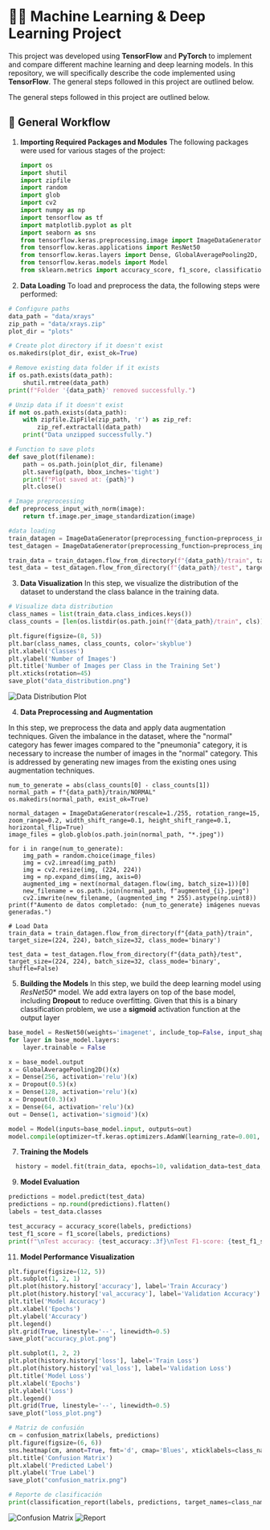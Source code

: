 # 🧑‍🔬 Machine Learning & Deep Learning Project  

  This project was developed using **TensorFlow** and **PyTorch** to implement and compare different machine learning and deep learning models. In this repository, we will specifically describe the code implemented using **TensorFlow**. The general steps followed in this project are outlined below.  

  The general steps followed in this project are outlined below.  

## 📌 General Workflow  

1. **Importing Required Packages and Modules**
   The following packages were used for various stages of the project:
   ```python
   import os
   import shutil
   import zipfile
   import random
   import glob
   import cv2
   import numpy as np
   import tensorflow as tf
   import matplotlib.pyplot as plt
   import seaborn as sns
   from tensorflow.keras.preprocessing.image import ImageDataGenerator
   from tensorflow.keras.applications import ResNet50
   from tensorflow.keras.layers import Dense, GlobalAveragePooling2D, Dropout
   from tensorflow.keras.models import Model
   from sklearn.metrics import accuracy_score, f1_score, classification_report, confusion_matrix

3. **Data Loading**
To load and preprocess the data, the following steps were performed:
```python
# Configure paths
data_path = "data/xrays"
zip_path = "data/xrays.zip"
plot_dir = "plots"

# Create plot directory if it doesn't exist
os.makedirs(plot_dir, exist_ok=True)

# Remove existing data folder if it exists
if os.path.exists(data_path):
    shutil.rmtree(data_path)
print(f"Folder '{data_path}' removed successfully.")

# Unzip data if it doesn't exist
if not os.path.exists(data_path):
    with zipfile.ZipFile(zip_path, 'r') as zip_ref:
        zip_ref.extractall(data_path)
    print("Data unzipped successfully.")

# Function to save plots
def save_plot(filename):
    path = os.path.join(plot_dir, filename)
    plt.savefig(path, bbox_inches='tight')
    print(f"Plot saved at: {path}")
    plt.close()

# Image preprocessing
def preprocess_input_with_norm(image):
    return tf.image.per_image_standardization(image)

#data loading
train_datagen = ImageDataGenerator(preprocessing_function=preprocess_input_with_norm)
test_datagen = ImageDataGenerator(preprocessing_function=preprocess_input_with_norm)

train_data = train_datagen.flow_from_directory(f"{data_path}/train", target_size=(224, 224), batch_size=32, class_mode='binary')
test_data = test_datagen.flow_from_directory(f"{data_path}/test", target_size=(224, 224), batch_size=32, class_mode='binary', shuffle=False)

```

3. **Data Visualization**
In this step, we visualize the distribution of the dataset to understand the class balance in the training data.

```python
# Visualize data distribution
class_names = list(train_data.class_indices.keys())
class_counts = [len(os.listdir(os.path.join(f"{data_path}/train", cls))) for cls in class_names]

plt.figure(figsize=(8, 5))
plt.bar(class_names, class_counts, color='skyblue')
plt.xlabel('Classes')
plt.ylabel('Number of Images')
plt.title('Number of Images per Class in the Training Set')
plt.xticks(rotation=45)
save_plot("data_distribution.png")
```
![Data Distribution Plot](plots/data_distribution.png)


4. **Data Preprocessing and Augmentation**

In this step, we preprocess the data and apply data augmentation techniques. Given the imbalance in the dataset, where the "normal" category has fewer images compared to the "pneumonia" category, it is necessary to increase the number of images in the "normal" category. This is addressed by generating new images from the existing ones using augmentation techniques.

```
num_to_generate = abs(class_counts[0] - class_counts[1])
normal_path = f"{data_path}/train/NORMAL"
os.makedirs(normal_path, exist_ok=True)

normal_datagen = ImageDataGenerator(rescale=1./255, rotation_range=15, zoom_range=0.2, width_shift_range=0.1, height_shift_range=0.1, horizontal_flip=True)
image_files = glob.glob(os.path.join(normal_path, "*.jpeg"))

for i in range(num_to_generate):
    img_path = random.choice(image_files)
    img = cv2.imread(img_path)
    img = cv2.resize(img, (224, 224))
    img = np.expand_dims(img, axis=0)
    augmented_img = next(normal_datagen.flow(img, batch_size=1))[0]
    new_filename = os.path.join(normal_path, f"augmented_{i}.jpeg")
    cv2.imwrite(new_filename, (augmented_img * 255).astype(np.uint8))
print(f"Aumento de datos completado: {num_to_generate} imágenes nuevas generadas.")

# Load Data
train_data = train_datagen.flow_from_directory(f"{data_path}/train", target_size=(224, 224), batch_size=32, class_mode='binary')

test_data = test_datagen.flow_from_directory(f"{data_path}/test", target_size=(224, 224), batch_size=32, class_mode='binary', shuffle=False)
```
5. **Building the Models**
In this step, we build the deep learning model using *ResNet50** model. We add extra layers on top of the base model, including **Dropout** to reduce overfitting.  Given that this is a binary classification problem, we use a **sigmoid** activation function at the output layer

```python
base_model = ResNet50(weights='imagenet', include_top=False, input_shape=(224, 224, 3))
for layer in base_model.layers:
    layer.trainable = False

x = base_model.output
x = GlobalAveragePooling2D()(x)
x = Dense(256, activation='relu')(x)
x = Dropout(0.5)(x)
x = Dense(128, activation='relu')(x)
x = Dropout(0.3)(x)
x = Dense(64, activation='relu')(x)
out = Dense(1, activation='sigmoid')(x)

model = Model(inputs=base_model.input, outputs=out)
model.compile(optimizer=tf.keras.optimizers.AdamW(learning_rate=0.001, weight_decay=0.01), loss='binary_crossentropy', metrics=['accuracy'])
```
  
7. **Training the Models**
```python
  history = model.fit(train_data, epochs=10, validation_data=test_data, shuffle=True)
```
9. **Model Evaluation**
```python
predictions = model.predict(test_data)
predictions = np.round(predictions).flatten()
labels = test_data.classes

test_accuracy = accuracy_score(labels, predictions)
test_f1_score = f1_score(labels, predictions)
print(f"\nTest accuracy: {test_accuracy:.3f}\nTest F1-score: {test_f1_score:.3f}")
```

11. **Model Performance Visualization**

```python
plt.figure(figsize=(12, 5))
plt.subplot(1, 2, 1)
plt.plot(history.history['accuracy'], label='Train Accuracy')
plt.plot(history.history['val_accuracy'], label='Validation Accuracy')
plt.title('Model Accuracy')
plt.xlabel('Epochs')
plt.ylabel('Accuracy')
plt.legend()
plt.grid(True, linestyle='--', linewidth=0.5)
save_plot("accuracy_plot.png")

plt.subplot(1, 2, 2)
plt.plot(history.history['loss'], label='Train Loss')
plt.plot(history.history['val_loss'], label='Validation Loss')
plt.title('Model Loss')
plt.xlabel('Epochs')
plt.ylabel('Loss')
plt.legend()
plt.grid(True, linestyle='--', linewidth=0.5)
save_plot("loss_plot.png")

# Matriz de confusión
cm = confusion_matrix(labels, predictions)
plt.figure(figsize=(6, 6))
sns.heatmap(cm, annot=True, fmt='d', cmap='Blues', xticklabels=class_names, yticklabels=class_names)
plt.title('Confusion Matrix')
plt.xlabel('Predicted Label')
plt.ylabel('True Label')
save_plot("confusion_matrix.png")

# Reporte de clasificación
print(classification_report(labels, predictions, target_names=class_names))
```
![Confusion Matrix](plots/confusion_matrix.png)
![Report](plots/classification_report.png)

